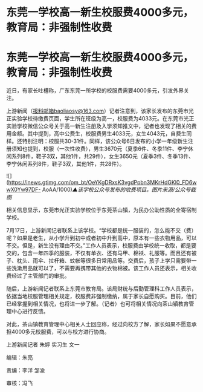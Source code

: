 # 东莞一学校高一新生校服费4000多元，教育局：非强制性收费

# 东莞一学校高一新生校服费4000多元，教育局：非强制性收费

近日，有家长吐槽称，广东东莞一所学校的校服费需要4000多元，引发外界关注。

上游新闻（报料邮箱baoliaosy@163.com）记者注意到，该家长发布的东莞市光正实验学校待缴费页面，学生所在班级为高一，校服费为4033元。在东莞市光正实验学校微信公众号关于高一新生注册及入学须知推文中，记者也发现了相关的费用金额。其中提到，高中公费生，校服费男生4033元，女生4043元，自费生同样。还特别注明：校服共30-31件。同样，该公众号6日发布的小学一年级新生注册须知也提到，校服（一次性收费），男生3670元（夏季6件、冬季11件、李宁休闲系列8件，鞋子3双，其他1件，共29件），女生3650元（夏季3件、冬季13件、李宁休闲系列8件，鞋子3双，其他1件，共28件）。

![](https://inews.gtimg.com/om_bt/OeYKgDRxsK3vgdPpbn3MKrHdGKl0_FD6wwX0Yw97DF-
AoAA/1000)_▲该学校公众号发布的收费项目。图片来源/公众号截图_

相关信息显示，东莞市光正实验学校位于东莞茶山镇，为民办公助性质的全寄宿制学校。

7月17日，上游新闻记者联系上该学校。“学校都是统一服装的，怎么能不交（费）呢？如果是老生，从小学升到初中或者初中升到高中，原本有一些衣物用品，可以不交。但是，新生没有理由不交。”工作人员表示，校服费由学校统一收取，都是要交的，包含一年四季的服装，不仅有单衣、还有马甲、棉袄、礼服等。而且还有被子、枕头、雨伞、拉杆箱、蚊帐等很多日常用品等。交费后，孩子上学只需要带一些洗漱用品就可以了，不需要再携带其他的衣物棉被。该工作人员还表示，相关收费经过了主管部门的审批。

随后，上游新闻记者联系上东莞市教育局。该局财统与后勤管理科工作人员表示，依据当地校服管理相关规定，校服费非强制缴纳，属于家长自愿购买。目前，他们已经掌握到相关情况，也将进一步了解。（记者）也可将相关情况向茶山镇教育管理中心进行反馈。

对此，茶山镇教育管理中心相关人士回应称，经过向校方了解，家长如果不愿意承担4000多元校服费，可以与校方进行协商。

上游新闻记者 朱婷 实习生 文一

编辑：朱亮

责编：李洋 邹渝

审核：冯飞

